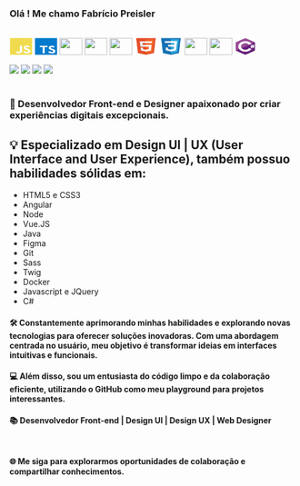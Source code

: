### Olá ! Me chamo Fabrício Preisler


<div style="display: inline_block"><br>
  <img align="center"  height="30" width="40" src="https://raw.githubusercontent.com/devicons/devicon/master/icons/javascript/javascript-plain.svg">
  <img align="center"  height="30" width="40" src="https://raw.githubusercontent.com/devicons/devicon/master/icons/typescript/typescript-plain.svg">
  <img align="center"  height="30" width="40" src="https://cdn.jsdelivr.net/gh/devicons/devicon/icons/angularjs/angularjs-original.svg">
  <img align="center"  height="30" width="40" src="https://cdn.jsdelivr.net/gh/devicons/devicon/icons/nodejs/nodejs-original.svg">
  <img align="center"  height="30" width="40" src="https://cdn.jsdelivr.net/gh/devicons/devicon/icons/vuejs/vuejs-original.svg">
  <img align="center"  height="30" width="40" src="https://raw.githubusercontent.com/devicons/devicon/master/icons/html5/html5-original.svg">
  <img align="center"  height="30" width="40" src="https://raw.githubusercontent.com/devicons/devicon/master/icons/css3/css3-original.svg">
  <img align="center"  height="30" width="40" src="https://cdn.jsdelivr.net/gh/devicons/devicon/icons/figma/figma-original.svg">
  <img align="center"  height="30" width="40" src="https://cdn.jsdelivr.net/gh/devicons/devicon/icons/docker/docker-original.svg">
  <img align="center"  height="30" width="40" src="https://raw.githubusercontent.com/devicons/devicon/master/icons/csharp/csharp-original.svg">
</div>

<br>
<div>
  <a href="https://www.instagram.com/owner_preisler/" target="_blank"><img src="https://img.shields.io/badge/-Instagram-%23E4405F?style=for-the-badge&logo=instagram&logoColor=white" target="_blank"></a>
 	<a href="https://www.twitch.tv/skyfoxzpreisler" target="_blank"><img src=" https://img.shields.io/badge/Gmail-D14836?style=for-the-badge&logo=gmail&logoColor=white" target="_blank"></a> 
  <a href="mailto:fabriciopreisler@gmail.com"><img src="https://img.shields.io/badge/-Gmail-%23333?style=for-the-badge&logo=gmail&logoColor=white" target="_blank"></a>
  <a href="https://www.linkedin.com/in/fabriciopreisler/" target="_blank"><img src="https://img.shields.io/badge/-LinkedIn-%230077B5?style=for-the-badge&logo=linkedin&logoColor=white" target="_blank"></a>
</div>

<br>
<div>
  
### 🚀 Desenvolvedor Front-end e Designer apaixonado por criar experiências digitais excepcionais.

## 💡 Especializado em Design UI | UX (User Interface and User Experience), também possuo habilidades sólidas em:

- HTML5 e CSS3
- Angular
- Node
- Vue.JS
- Java
- Figma
- Git
- Sass
- Twig
- Docker
- Javascript e JQuery
- C#

#### 🛠️ Constantemente aprimorando minhas habilidades e explorando novas tecnologias para oferecer soluções inovadoras. Com uma abordagem centrada no usuário, meu objetivo é transformar ideias em interfaces intuitivas e funcionais.

#### 💻 Além disso, sou um entusiasta do código limpo e da colaboração eficiente, utilizando o GitHub como meu playground para projetos interessantes.

<h4> 📚 Desenvolvedor Front-end | Design UI | Design UX | Web Designer </h4>
</div>
<br>
<p><b>🌐 Me siga para explorarmos oportunidades de colaboração e compartilhar conhecimentos.</b></p>
